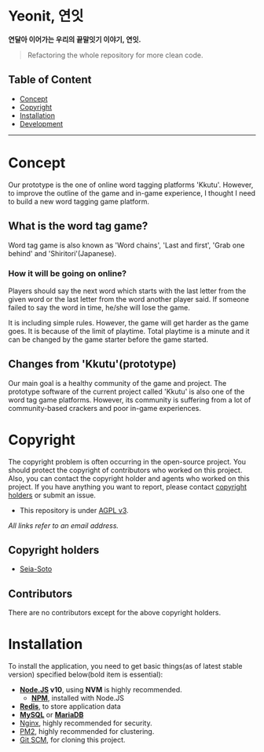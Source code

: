 # Yeonit, 연잇

**연달아 이어가는 우리의 끝말잇기 이야기, 연잇.**

> Refactoring the whole repository for more clean code.

## Table of Content

- [Concept](#Concept)
- [Copyright](#Copyright)
- [Installation](#Installation)
- [Development](#Development)

---

# Concept

Our prototype is the one of online word tagging platforms 'Kkutu'. However, to improve the outline of the game and in-game experience, I thought I need to build a new word tagging game platform.

## What is the word tag game?

Word tag game is also known as 'Word chains', 'Last and first', 'Grab one behind' and 'Shiritori'(Japanese).

### How it will be going on online?

Players should say the next word which starts with the last letter from the given word or the last letter from the word another player said. If someone failed to say the word in time, he/she will lose the game.

It is including simple rules. However, the game will get harder as the game goes. It is because of the limit of playtime. Total playtime is a minute and it can be changed by the game starter before the game started.

## Changes from 'Kkutu'(prototype)

Our main goal is a healthy community of the game and project. The prototype software of the current project called 'Kkutu' is also one of the word tag game platforms. However, its community is suffering from a lot of community-based crackers and poor in-game experiences.

# Copyright

The copyright problem is often occurring in the open-source project. You should protect the copyright of contributors who worked on this project. Also, you can contact the copyright holder and agents who worked on this project. If you have anything you want to report, please contact [copyright holders](#Copyright-holders) or submit an issue.

- This repository is under [AGPL v3](./LICENSE).

*All links refer to an email address.*

## Copyright holders

- [Seia-Soto](mailto:seia@outlook.kr)

## Contributors

There are no contributors except for the above copyright holders.

# Installation

To install the application, you need to get basic things(as of latest stable version) specified below(bold item is essential):

- **[Node.JS](http://nodejs.org) v10**, using __NVM__ is highly recommended.
  - **[NPM](https://docs.npmjs.com)**, installed with Node.JS
- **[Redis](https://redis.io/download)**, to store application data
- **[MySQL](https://www.mysql.com/downloads/)** or **[MariaDB](https://mariadb.org/download/)**
- [Nginx](https://nginx.org/en/download.html), highly recommended for security.
- [PM2](http://pm2.keymetrics.io/docs/usage/pm2-doc-single-page/#installation), highly recommended for clustering.
- [Git SCM](https://git-scm.com/downloads), for cloning this project.
